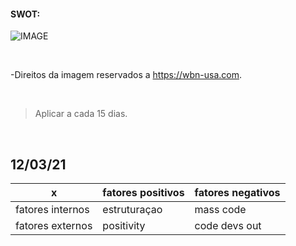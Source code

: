 #### SWOT:

![IMAGE](https://wbn-usa.com/wp-content/uploads/2019/11/modelo-de-matriz-swot-1024x683-1.jpg)

<br/>

-Direitos da imagem reservados a https://wbn-usa.com. 

<br/>

> Aplicar a cada 15 dias.
       
<br/>


## 12/03/21

| x                | fatores positivos |  fatores negativos |
-------------------| ----------------- | ------------------ |
| fatores internos |    estruturaçao   | mass code          |
| fatores externos | positivity        |  code devs out     |


